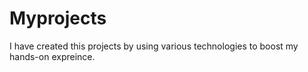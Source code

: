 # Myprojects
I have created this projects by using various technologies to boost my hands-on expreince.
